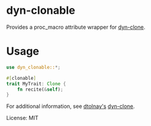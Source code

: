 # dyn-clonable

Provides a proc_macro attribute wrapper for [dyn-clone](https://docs.rs/dyn-clone/*/dyn_clone/).

# Usage

```rust
use dyn_clonable::*;

#[clonable]
trait MyTrait: Clone {
    fn recite(&self);
}
```

For additional information, see [dtolnay's](https://github.com/dtolnay) [dyn-clone](https://docs.rs/dyn-clone/*/dyn_clone/).

License: MIT

